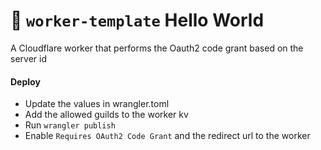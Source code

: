 # 👷 `worker-template` Hello World

A Cloudflare worker that performs the Oauth2 code grant based on the server id

#### Deploy

- Update the values in wrangler.toml
- Add the allowed guilds to the worker kv
- Run `wrangler publish`
- Enable `Requires OAuth2 Code Grant` and the redirect url to the worker

